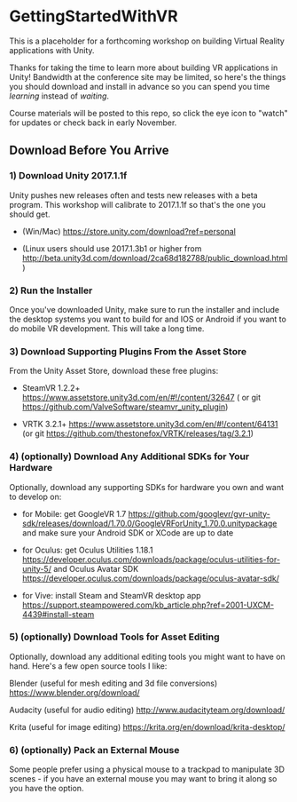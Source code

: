 # GettingStartedWithVR

This is a placeholder for a forthcoming workshop on building Virtual Reality applications with Unity.

Thanks for taking the time to learn more about building VR applications in Unity! Bandwidth at the conference site may be limited, so here's the things you should download and install in advance so you can spend you time *learning* instead of *waiting*. 

Course materials will be posted to this repo, so click the eye icon to "watch" for updates or check back in early November.

## Download Before You Arrive

### 1) Download Unity 2017.1.1f 

Unity pushes new releases often and tests new releases with a beta program. This workshop will calibrate to 2017.1.1f so that's the one you should get.

- (Win/Mac) https://store.unity.com/download?ref=personal

- (Linux users should use 2017.1.3b1 or higher from http://beta.unity3d.com/download/2ca68d182788/public_download.html)


### 2) Run the Installer
Once you've downloaded Unity, make sure to run the installer and include the desktop systems you want to build for and IOS or Android if you want to do mobile VR development. This will take a long time.  

### 3) Download Supporting Plugins From the Asset Store

From the Unity Asset Store, download these free plugins: 

- SteamVR 1.2.2+ https://www.assetstore.unity3d.com/en/#!/content/32647 ( or git https://github.com/ValveSoftware/steamvr_unity_plugin)

- VRTK 3.2.1+ https://www.assetstore.unity3d.com/en/#!/content/64131 (or git https://github.com/thestonefox/VRTK/releases/tag/3.2.1)


### 4) (optionally) Download Any Additional SDKs for Your Hardware

Optionally, download any supporting SDKs for hardware you own and want to develop on: 

- for Mobile: get GoogleVR 1.7 https://github.com/googlevr/gvr-unity-sdk/releases/download/1.70.0/GoogleVRForUnity_1.70.0.unitypackage and make sure your Android SDK or XCode are up to date

- for Oculus: get Oculus Utilities 1.18.1 https://developer.oculus.com/downloads/package/oculus-utilities-for-unity-5/ and Oculus Avatar SDK https://developer.oculus.com/downloads/package/oculus-avatar-sdk/ 

- for Vive: install Steam and SteamVR desktop app https://support.steampowered.com/kb_article.php?ref=2001-UXCM-4439#install-steam

### 5) (optionally) Download Tools for Asset Editing 

Optionally, download any additional editing tools you might want to have on hand. Here's a few open source tools I like:  

Blender (useful for mesh editing and 3d file conversions)
https://www.blender.org/download/

Audacity (useful for audio editing)
http://www.audacityteam.org/download/

Krita (useful for image editing)
https://krita.org/en/download/krita-desktop/

### 6) (optionally) Pack an External Mouse

Some people prefer using a physical mouse to a trackpad to manipulate 3D scenes - if you have an external mouse you may want to bring it along so you have the option.  

